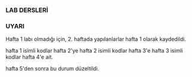 ### LAB DERSLERİ

### UYARI
Hafta 1 labı olmadığı için, 2. haftada yapılanlarlar hafta 1 olarak kaydedildi.

hafta 1 isimli kodlar hafta 2'ye
hafta 2 isimli kodlar hafta 3'e
hafta 3 isimli kodlar hafta 4'e ait.

hafta 5'den sonra bu durum düzeltildi.
